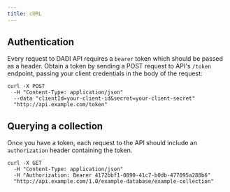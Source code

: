 ```yaml
---
title: cURL
---
```


## Authentication

Every request to DADI API requires a `bearer` token which should be passed as a header.
Obtain a token by sending a POST request to API's `/token` endpoint, passing your client credentials in the body of the request:

```
curl -X POST
  -H "Content-Type: application/json"
  --data "clientId=your-client-id&secret=your-client-secret"
  "http://api.example.com/token"
```

## Querying a collection

Once you have a token, each request to the API should include an `authorization` header containing the token.

```
curl -X GET
  -H "Content-Type: application/json"
  -H "Authorization: Bearer 4172bbf1-0890-41c7-b0db-477095a288b6"
  "http://api.example.com/1.0/example-database/example-collection"
```